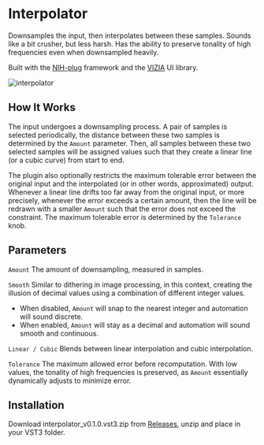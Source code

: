 # Interpolator

Downsamples the input, then interpolates between these samples. Sounds like a bit crusher, but less harsh. Has the ability to preserve tonality of high frequencies even when downsampled heavily.

Built with the [NIH-plug](https://github.com/robbert-vdh/nih-plug) framework and the [VIZIA](https://github.com/vizia/vizia) UI library.

![interpolator](https://github.com/Everither/interpolator/assets/122586326/59d7b935-0f6b-41bf-b8bd-bc548e290c99)

## How It Works

The input undergoes a downsampling process. A pair of samples is selected periodically, the distance between these two samples is determined by the `Amount` parameter. Then, all samples between these two selected samples will be assigned values such that they create a linear line (or a cubic curve) from start to end. 

The plugin also optionally restricts the maximum tolerable error between the original input and the interpolated (or in other words, approximated) output. Whenever a linear line drifts too far away from the original input, or more precisely, whenever the error exceeds a certain amount, then the line will be redrawn with a smaller `Amount` such that the error does not exceed the constraint. The maximum tolerable error is determined by the `Tolerance` knob. 

## Parameters
`Amount` The amount of downsampling, measured in samples.

`Smooth` Similar to dithering in image processing, in this context, creating the illusion of decimal values using a combination of different integer values.
- When disabled, `Amount` will snap to the nearest integer and automation will sound discrete. 
- When enabled, `Amount` will stay as a decimal and automation will sound smooth and continuous.

`Linear / Cubic` Blends between linear interpolation and cubic interpolation.

`Tolerance` The maximum allowed error before recomputation. With low values, the tonality of high frequencies is preserved, as `Amount` essentially dynamically adjusts to minimize error.

## Installation

Download interpolator_v0.1.0.vst3.zip from [Releases](https://github.com/Everither/interpolator/releases/tag/0.1.0), unzip and place in your VST3 folder. 

